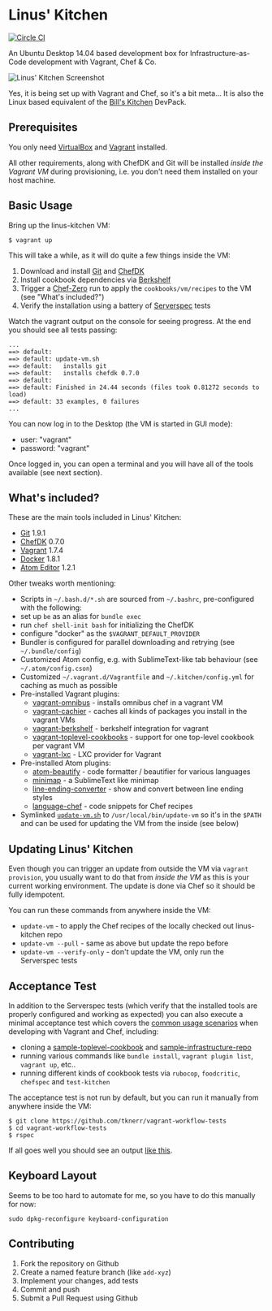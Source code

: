 
# Linus' Kitchen

[![Circle CI](https://circleci.com/gh/tknerr/linus-kitchen/tree/master.svg?style=shield)](https://circleci.com/gh/tknerr/linus-kitchen/tree/master)

An Ubuntu Desktop 14.04 based development box for Infrastructure-as-Code development with Vagrant, Chef & Co.

![Linus' Kitchen Screenshot](https://raw.github.com/tknerr/linus-kitchen/master/linus_kitchen.png)

Yes, it is being set up with Vagrant and Chef, so it's a bit meta... It is also the Linux based equivalent of the [Bill's Kitchen](https://github.com/tknerr/bills-kitchen) DevPack.

## Prerequisites

You only need [VirtualBox](http://virtualbox.org/wiki/Downloads) and [Vagrant](http://www.vagrantup.com/)
installed.

All other requirements, along with ChefDK and Git will be installed *inside the Vagrant VM* during provisioning, i.e. you don't need them installed on your host machine.

## Basic Usage

Bring up the linus-kitchen VM:
```
$ vagrant up
```

This will take a while, as it will do quite a few things inside the VM:

 1. Download and install [Git](https://git-scm.org/) and [ChefDK](https://downloads.chef.io/chef-dk/)
 1. Install cookbook dependencies via [Berkshelf](http://berkshelf.com/)
 1. Trigger a [Chef-Zero](https://www.chef.io/blog/2013/10/31/chef-client-z-from-zero-to-chef-in-8-5-seconds/) run to apply the `cookbooks/vm/recipes` to the VM (see "What's included?")
 1. Verify the installation using a battery of [Serverspec](http://serverspec.org/) tests

Watch the vagrant output on the console for seeing progress. At the end you
should see all tests passing:

```
...
==> default:
==> default: update-vm.sh
==> default:   installs git
==> default:   installs chefdk 0.7.0
==> default:
==> default: Finished in 24.44 seconds (files took 0.81272 seconds to load)
==> default: 33 examples, 0 failures
...
```

You can now log in to the Desktop (the VM is started in GUI mode):

 * user: "vagrant"
 * password: "vagrant"

Once logged in, you can open a terminal and you will have all of the tools available (see next section).

## What's included?

These are the main tools included in Linus' Kitchen:

 * [Git](https://git-scm.org/) 1.9.1
 * [ChefDK](https://downloads.chef.io/chef-dk/) 0.7.0
 * [Vagrant](http://vagrantup.com/) 1.7.4
 * [Docker](http://docker.io/) 1.8.1
 * [Atom Editor](http://terraform.io/) 1.2.1

Other tweaks worth mentioning:

 * Scripts in `~/.bash.d/*.sh` are sourced from `~/.bashrc`, pre-configured with the following:
  * set up `be` as an alias for `bundle exec`
  * run `chef shell-init bash` for initializing the ChefDK
  * configure "docker" as the `$VAGRANT_DEFAULT_PROVIDER`
 * Bundler is configured for parallel downloading and retrying (see `~/.bundle/config`)
 * Customized Atom config, e.g. with SublimeText-like tab behaviour (see `~/.atom/config.cson`)
 * Customized `~/.vagrant.d/Vagrantfile` and `~/.kitchen/config.yml` for caching as much as possible
 * Pre-installed Vagrant plugins:
   * [vagrant-omnibus](https://github.com/schisamo/vagrant-omnibus) - installs omnibus chef in a vagrant VM
   * [vagrant-cachier](https://github.com/fgrehm/vagrant-cachier) - caches all kinds of packages you install in the vagrant VMs
   * [vagrant-berkshelf](https://github.com/berkshelf/vagrant-berkshelf) - berkshelf integration for vagrant
   * [vagrant-toplevel-cookbooks](https://github.com/tknerr/vagrant-toplevel-cookbooks) - support for one top-level cookbook per vagrant VM
   * [vagrant-lxc](https://github.com/fgrehm/vagrant-lxc) - LXC provider for Vagrant
 * Pre-installed Atom plugins:
   * [atom-beautify](https://atom.io/packages/atom-beautify) - code formatter / beautifier for various languages
   * [minimap](https://atom.io/packages/minimap) - a SublimeText like minimap
   * [line-ending-converter](https://atom.io/packages/line-ending-converter) - show and convert between line ending styles
   * [language-chef](https://atom.io/packages/language-chef) - code snippets for Chef recipes
 * Symlinked [`update-vm.sh`](scripts/update-vm.sh) to `/usr/local/bin/update-vm` so it's in the `$PATH` and can be used for updating the VM from the inside (see below)

## Updating Linus' Kitchen

Even though you can trigger an update from outside the VM via `vagrant provision`,
you usually want to do that from *inside the VM* as this is your current working environment.
The update is done via Chef so it should be fully idempotent.

You can run these commands from anywhere inside the VM:

 * `update-vm` - to apply the Chef recipes of the locally checked out linus-kitchen repo
 * `update-vm --pull` - same as above but update the repo before
 * `update-vm --verify-only` - don't update the VM, only run the Serverspec tests

## Acceptance Test

In addition to the Serverspec tests (which verify that the installed tools are properly
configured and working as expected) you can also execute a minimal acceptance test which covers the [common usage scenarios](https://github.com/tknerr/vagrant-workflow-tests/blob/master/spec/acceptance/usage_scenarios_spec.rb) when developing with Vagrant and Chef, including:

 * cloning a [sample-toplevel-cookbook](https://github.com/tknerr/sample-toplevel-cookbook) and [sample-infrastructure-repo](https://github.com/tknerr/sample-infrastructure-repo)
 * running various commands like `bundle install`, `vagrant plugin list`, `vagrant up`, etc..
 * running different kinds of cookbook tests via `rubocop`, `foodcritic`, `chefspec` and `test-kitchen`

The acceptance test is not run by default, but you can run it manually from anywhere inside the VM:
```
$ git clone https://github.com/tknerr/vagrant-workflow-tests
$ cd vagrant-workflow-tests
$ rspec
```

If all goes well you should see an output [like this](https://cloud.githubusercontent.com/assets/365744/3607278/0579cae2-0d45-11e4-81f0-9236c592562a.png).

## Keyboard Layout

Seems to be too hard to automate for me, so you have to do this manually for now:
```
sudo dpkg-reconfigure keyboard-configuration
```

## Contributing

 1. Fork the repository on Github
 1. Create a named feature branch (like `add-xyz`)
 1. Implement your changes, add tests
 1. Commit and push
 1. Submit a Pull Request using Github
